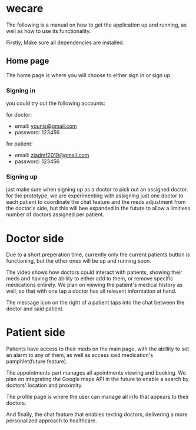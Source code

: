 # wecare
The following is a manual on how to get the application up and running, as well as how to use its functionality.

Firstly, Make sure all dependencies are installed. 

## Home page
The home page is where you will choose to either sign in or sign up

### Signing in
you could try out the following accounts:

for doctor:
* email: younis@gmail.com
* password: 123456

for patient:
* email: ziadmf2019@gmail.com
* password: 123456

### Signing up
just make sure when signing up as a doctor to pick out an assigned doctor. for the prototype, we are experimenting with assigning just one doctor to each patient to coordinate the chat feature and the meds adjustment from the doctor's side, but this will bee expanded in the future to allow a limitless number of doctors assigned per patient.

# Doctor side
Due to a short preperation time, currently only the current patients button is functioning, but the other ones will be up and running soon.

The video shows how doctors could interact with patients, showing their meds and having the ability to either add to them, or remove specific medications entirely. We plan on viewing the patient's medical history as well, so that with one tap a doctor has all relevent information at hand.

The message icon on the right of a patient taps into the chat between the doctor and said patient.

# Patient side

Patients have access to their meds on the main page, with the abillity to set an alarm to any of them, as well as access said medication's pamphlet(future feature). 

The appointments part manages all apointments viewing and booking. We plan on integrating the Google maps API in the future to enable a search by doctors' location and proximity.

The profile page is where the user can manage all info that appears to their doctors.

And finally, the chat feature that enables texting doctors, delivering a more personalized approach to healthcare.

